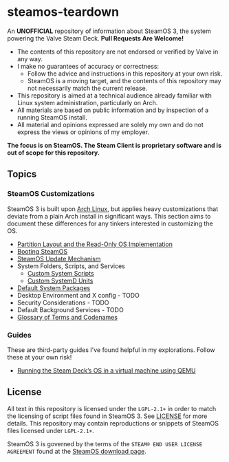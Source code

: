 # steamos-teardown

An **UNOFFICIAL** repository of information about SteamOS 3, the system powering the Valve Steam Deck. **Pull Requests Are Welcome!**

* The contents of this repository are not endorsed or verified by Valve in any way.
* I make no guarantees of accuracy or correctness:
  * Follow the advice and instructions in this repository at your own risk.
  * SteamOS is a moving target, and the contents of this repository may not necessarily match the current release.
* This repository is aimed at a technical audience already familiar with Linux system administration, particularly on Arch.
* All materials are based on public information and by inspection of a running SteamOS install.
* All material and opinions expressed are solely my own and do not express the views or opinions of my employer.

**The focus is on SteamOS. The Steam Client is proprietary software and is out of scope for this repository.**

## Topics

### SteamOS Customizations

SteamOS 3 is built upon [Arch Linux](https://wiki.archlinux.org/), but applies heavy customizations that deviate from a plain Arch install in significant ways. This section aims to document these differences for any tinkers interested in customizing the OS.

* [Partition Layout and the Read-Only OS Implementation](docs/partitions.md)
* [Booting SteamOS](docs/boot.md)
* [SteamOS Update Mechanism](docs/system-updates.md)
* System Folders, Scripts, and Services
  * [Custom System Scripts](docs/scripts.md)
  * [Custom SystemD Units](docs/systemd.md)
* [Default System Packages](docs/packages.md)
* Desktop Environment and X config - TODO
* Security Considerations - TODO
* Default Background Services - TODO
* [Glossary of Terms and Codenames](docs/glossary.md)

### Guides

These are third-party guides I've found helpful in my explorations. Follow these at your own risk!

* [Running the Steam Deck’s OS in a virtual machine using QEMU](https://blogs.igalia.com/berto/2022/07/05/running-the-steam-decks-os-in-a-virtual-machine-using-qemu/)

## License

All text in this repository is licensed under the `LGPL-2.1+` in order to match the licensing of script files found in SteamOS 3. See [LICENSE](LICENSE) for more details. This repository may contain reproductions or snippets of SteamOS files licensed under `LGPL-2.1+`.

SteamOS 3 is governed by the terms of the `STEAM® END USER LICENSE AGREEMENT` found at the [SteamOS download page](https://store.steampowered.com/steamos/download/?ver=steamdeck&snr=).
